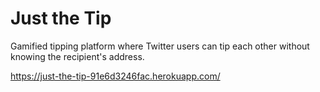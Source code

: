 # Just the Tip

Gamified tipping platform where Twitter users can tip each other without knowing the recipient's address.

https://just-the-tip-91e6d3246fac.herokuapp.com/